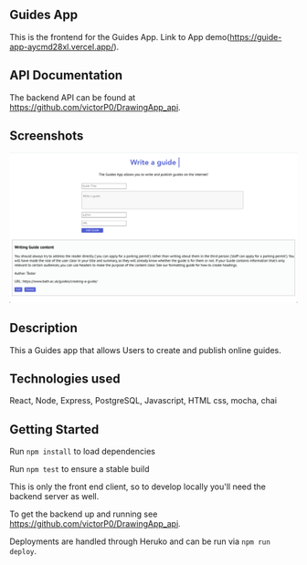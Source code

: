 ## Guides App

This is the frontend for the Guides App. Link to App demo(https://guide-app-aycmd28xl.vercel.app/).

## API Documentation

The backend API can be found at https://github.com/victorP0/DrawingApp_api.

## Screenshots

![](img/GuideAppScreenshot.png)

## Description

This a Guides app that allows Users to create and publish online guides. 

## Technologies used

React, Node, Express, PostgreSQL, Javascript, HTML css, mocha, chai

## Getting Started

Run `npm install` to load dependencies

Run `npm test` to ensure a stable build

This is only the front end client, so to develop locally you'll need the backend server as well.

To get the backend up and running see https://github.com/victorP0/DrawingApp_api.

Deployments are handled through Heruko and can be run via `npm run deploy`.